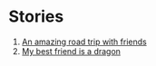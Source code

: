 # Stories
1. [An amazing road trip with friends](an-amazing-road-trip-with-friends-6.md)
2. [My best friend is a dragon](my-best-friend-is-a-dragon-example.md)

